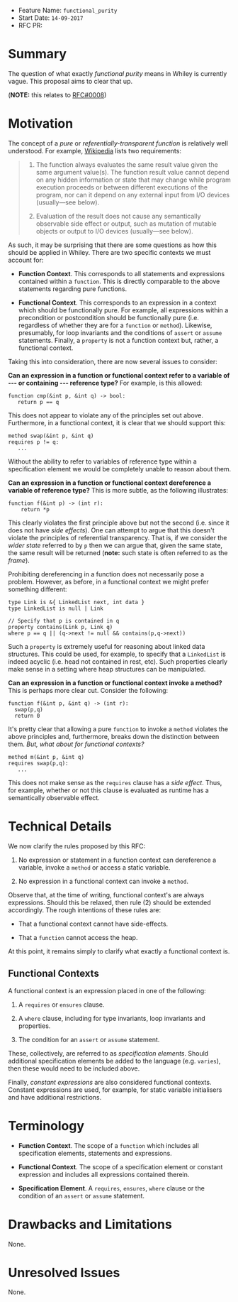 - Feature Name: `functional_purity`
- Start Date: `14-09-2017`
- RFC PR:

# Summary

The question of what exactly *functional purity* means in Whiley is
currently vague.  This proposal aims to clear that up.

(**NOTE:** this relates to [RFC#0008](https://github.com/Whiley/RFCs/blob/master/text/0008-global-variables.md))

# Motivation

The concept of a *pure* or *referentially-transparent function* is
relatively well understood.  For example, [Wikipedia](https://en.wikipedia.org/wiki/Pure_function) lists two
requirements:

> 1) The function always evaluates the same result value given the same
> argument value(s). The function result value cannot depend on any
> hidden information or state that may change while program
> execution proceeds or between different executions of the program,
> nor can it depend on any external input from I/O devices
> (usually—see below).
>
> 2) Evaluation of the result does not cause any semantically observable
> side effect or output, such as mutation of mutable objects or output
> to I/O devices (usually—see below).

As such, it may be surprising that there are some questions as how
this should be applied in Whiley.  There are two specific contexts we
must account for:

- **Function Context**.  This corresponds to all statements and
  expressions contained within a `function`.  This is directly
  comparable to the above statements regarding pure functions.

- **Functional Context**.  This corresponds to an expression in a
  context which should be functionally pure.  For example, all
  expressions within a precondition or postcondition should be
  functionally pure (i.e. regardless of whether they are for a
  `function` or `method`).  Likewise, presumably, for loop invariants
  and the conditions of `assert` or `assume` statements.  Finally, a
  `property` is not a function context but, rather, a functional
  context.

Taking this into consideration, there are now several issues to
consider:

**Can an expression in a function or functional context refer to a
variable of --- or containing --- reference type?**  For example, is
this allowed:

```
function cmp(&int p, &int q) -> bool:
   return p == q
```

This does not appear to violate any of the principles set out above.
Furthermore, in a functional context, it is clear that we should
support this:

```
method swap(&int p, &int q)
requires p != q:
   ...
```

Without the ability to refer to variables of reference type within a
specification element we would be completely unable to reason about
them.

**Can an expression in a function or functional context dereference a
  variable of reference type?**   This is more subtle, as the
  following illustrates:

```
function f(&int p) -> (int r):
    return *p
```


This clearly violates the first principle above but not the second
(i.e. since it does not have *side effects*).  One can attempt to
argue that this doesn't violate the principles of referential
transparency.  That is, if we consider the *wider state* referred to
by `p` then we can argue that, given the same state, the same result
will be returned (**note:** such state is often referred to as the
*frame*).

Prohibiting dereferencing in a function does not necessarily pose a
problem.  However, as before, in a functional context we might prefer
something different:

```
type Link is &{ LinkedList next, int data }
type LinkedList is null | Link

// Specify that p is contained in q
property contains(Link p, Link q)
where p == q || (q->next != null && contains(p,q->next))
```

Such a `property` is extremely useful for reasoning about linked data
structures.  This could be used, for example, to specify that a
`LinkedList` is indeed acyclic (i.e. head not contained in rest, etc).
Such properties clearly make sense in a setting where heap structures
can be manipulated.

**Can an expression in a function or functional context invoke a
method?**  This is perhaps more clear cut.  Consider the following:

```
function f(&int p, &int q) -> (int r):
  swap(p,q)
  return 0
```

It's pretty clear that allowing a pure `function` to invoke a `method`
violates the above principles and, furthermore, breaks down the
distinction between them.  *But, what about for functional contexts?*  

```
method m(&int p, &int q)
requires swap(p,q):
   ...
```

This does not make sense as the `requires` clause has a _side
effect_.  Thus, for example, whether or not this clause is evaluated as
runtime has a semantically observable effect.

# Technical Details

We now clarify the rules proposed by this RFC:

1. No expression or statement in a function context can dereference
a variable, invoke a `method` or access a static variable.

2. No expression in a functional context can invoke a `method`.

Observe that, at the time of writing, functional context's are always
expressions.  Should this be relaxed, then rule (2) should be extended
accordingly.  The rough intentions of these rules are:

- That a functional context cannot have side-effects.

- That a `function` cannot access the heap.

At this point, it remains simply to clarify what exactly a functional
context is.

## Functional Contexts

A functional context is an expression placed in one of the following:

1. A `requires` or `ensures` clause.

2. A `where` clause, including for type invariants, loop invariants
   and properties.

3. The condition for an `assert` or `assume` statement.  

These, collectively, are referred to as _specification elements_.
Should additional specification elements be added to the language
(e.g. `varies`), then these would need to be included above.

Finally, _constant expressions_ are also considered functional
contexts.  Constant expressions are used, for example, for static
variable initialisers and have additional restrictions.

# Terminology

- **Function Context**.  The scope of a `function` which includes all
  specification elements, statements and expressions.

- **Functional Context**.  The scope of a specification element or
constant expression and includes all expressions contained therein.

- **Specification Element**.  A `requires`, `ensures`, `where` clause
  or the condition of an `assert` or `assume` statement.

# Drawbacks and Limitations

None.

# Unresolved Issues

None.
